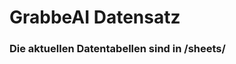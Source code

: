 







































































































































































































































































































































































































































































































# GrabbeAI Datensatz





### Die aktuellen Datentabellen sind in /sheets/


